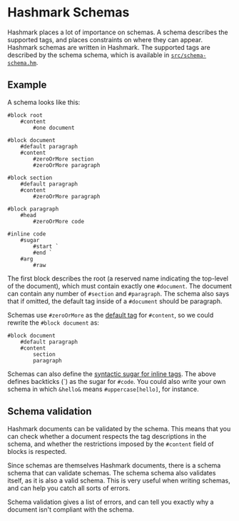 # Hashmark Schemas
Hashmark places a lot of importance on schemas. A schema describes the supported tags, and places constraints on where they can appear. Hashmark schemas are written in Hashmark. The supported tags are described by the schema schema, which is available in [`src/schema-schema.hm`](../src/schema-schema.hm).

## Example
A schema looks like this:

```hashmark
#block root
	#content 
		#one document 

#block document
	#default paragraph
	#content
		#zeroOrMore section
		#zeroOrMore paragraph

#block section
	#default paragraph
	#content
		#zeroOrMore paragraph

#block paragraph
	#head
		#zeroOrMore code

#inline code
	#sugar
		#start `
		#end `
	#arg
		#raw
```

The first block describes the root (a reserved name indicating the top-level of the document), which must contain exactly one `#document`. The document can contain any number of `#section` and `#paragraph`. The schema also says that if omitted, the default tag inside of a `#document` should be paragraph.

Schemas use `#zeroOrMore` as the [default tag](./what-is-hashmark.md#default-tags) for `#content`, so we could rewrite the `#block document` as:

```hashmark
#block document
	#default paragraph
	#content
		section
		paragraph
```

Schemas can also define the [syntactic sugar for inline tags](./what-is-hashmark.md#inline-tags). The above defines backticks (\`) as the sugar for `#code`. You could also write your own schema in which `&hello&` means `#uppercase[hello]`, for instance.

## Schema validation
Hashmark documents can be validated by the schema. This means that you can check whether a document respects the tag descriptions in the schema, and whether the restrictions imposed by the `#content` field of blocks is respected.

Since schemas are themselves Hashmark documents, there is a schema schema that can validate schemas. The schema schema also validates itself, as it is also a valid schema. This is very useful when writing schemas, and can help you catch all sorts of errors.

Schema validation gives a list of errors, and can tell you exactly why a document isn't compliant with the schema.
